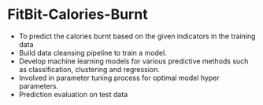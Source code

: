 # FitBit-Calories-Burnt
- To predict the calories burnt based on the given indicators in the training data 
-	Build data cleansing pipeline to train a model. 
-	Develop machine learning models for various predictive methods such as classification, clustering and regression. 
-	Involved in parameter tuning process for optimal model hyper parameters. 
-	Prediction evaluation on test data
